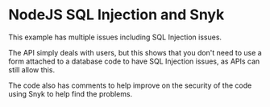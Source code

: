 # NodeJS SQL Injection and Snyk

This example has multiple issues including SQL Injection issues.

The API simply deals with users, but this shows that you don't need to use a form attached to a database code to have SQL Injection issues, as APIs can still allow this.

The code also has comments to help improve on the security of the code using Snyk to help find the problems.